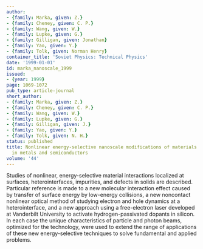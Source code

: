 ```yaml
---
author:
- {family: Marka, given: Z.}
- {family: Cheney, given: C. P.}
- {family: Wang, given: W.}
- {family: Lupke, given: G.}
- {family: Gilligan, given: Jonathan}
- {family: Yao, given: Y.}
- {family: Tolk, given: Norman Henry}
container_title: 'Soviet Physics: Technical Physics'
date: '1999-01-01'
id: marka_nanoscale_1999
issued:
- {year: 1999}
page: 1069-1072
pub_type: article-journal
short_author:
- {family: Marka, given: Z.}
- {family: Cheney, given: C. P.}
- {family: Wang, given: W.}
- {family: Lupke, given: G.}
- {family: Gilligan, given: J.}
- {family: Yao, given: Y.}
- {family: Tolk, given: N. H.}
status: published
title: Nonlinear energy-selective nanoscale modifications of materials and dynamics
  in metals and semiconductors
volume: '44'
---
```

Studies of nonlinear, energy-selective material interactions localized at surfaces, heterointerfaces, impurities, and defects in solids are described. Particular reference is made to a new molecular interaction effect caused by transfer of surface energy by low-energy collisions, a new noncontact nonlinear optical method of studying electron and hole dynamics at a heterointerface, and a new approach using a free-electron laser developed at Vanderbilt University to activate hydrogen-passivated dopants in silicon. In each case the unique characteristics of particle and photon beams, optimized for the technology, were used to extend the range of applications of these new energy-selective techniques to solve fundamental and applied problems.
